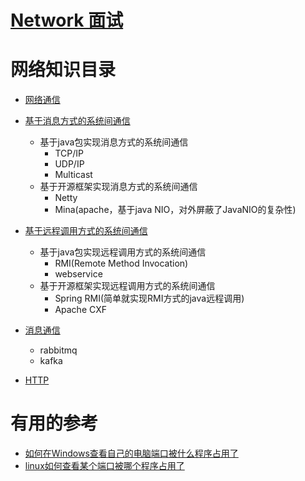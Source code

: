 # [Network 面试](https://github.com/stevenli91748/Network/blob/master/Interview/README.md)

# 网络知识目录

* [网络通信]()
 * [基于消息方式的系统间通信]()
   * 基于java包实现消息方式的系统间通信
     * TCP/IP
     * UDP/IP
     * Multicast
   * 基于开源框架实现消息方式的系统间通信
     * Netty
     * Mina(apache，基于java NIO，对外屏蔽了JavaNIO的复杂性)
 * [基于远程调用方式的系统间通信]() 
   * 基于java包实现远程调用方式的系统间通信
     * RMI(Remote Method Invocation)
     * webservice
   * 基于开源框架实现远程调用方式的系统间通信
     * Spring RMI(简单就实现RMI方式的java远程调用)
     * Apache CXF
* [消息通信]()
   * rabbitmq
   * kafka

* [HTTP](https://github.com/stevenli91748/Network/blob/master/HTTP/README.md)










# 有用的参考
* [如何在Windows查看自己的电脑端口被什么程序占用了](https://blog.csdn.net/lianxue1986/article/details/51811386)
* [linux如何查看某个端口被哪个程序占用了](https://blog.csdn.net/gezilan/article/details/79921059)
